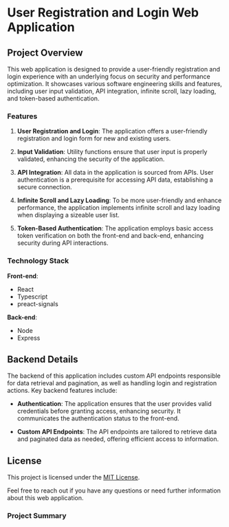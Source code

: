 # User Registration and Login Web Application

## Project Overview

This web application is designed to provide a user-friendly registration and login experience with an underlying focus on security and performance optimization. It showcases various software engineering skills and features, including user input validation, API integration, infinite scroll, lazy loading, and token-based authentication.

### Features

1. **User Registration and Login**: The application offers a user-friendly registration and login form for new and existing users.

2. **Input Validation**: Utility functions ensure that user input is properly validated, enhancing the security of the application.

3. **API Integration**: All data in the application is sourced from APIs. User authentication is a prerequisite for accessing API data, establishing a secure connection.

4. **Infinite Scroll and Lazy Loading**: To be more user-friendly and enhance performance, the application implements infinite scroll and lazy loading when displaying a sizeable user list.

5. **Token-Based Authentication**: The application employs basic access token verification on both the front-end and back-end, enhancing security during API interactions.

### Technology Stack

**Front-end**:

- React
- Typescript
- preact-signals

**Back-end**:

- Node
- Express

## Backend Details

The backend of this application includes custom API endpoints responsible for data retrieval and pagination, as well as handling login and registration actions. Key backend features include:

- **Authentication**: The application ensures that the user provides valid credentials before granting access, enhancing security. It communicates the authentication status to the front-end.

- **Custom API Endpoints**: The API endpoints are tailored to retrieve data and paginated data as needed, offering efficient access to information.

## License

This project is licensed under the [MIT License](LICENSE.md).

Feel free to reach out if you have any questions or need further information about this web application.

### Project Summary
